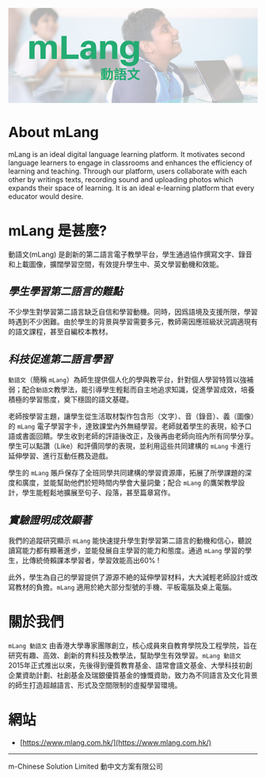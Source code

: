 ![mLang 動語文](banner.png)

# About mLang
mLang is an ideal digital language learning platform. It motivates second language learners to engage in classrooms and enhances the efficiency of learning and teaching. Through our platform, users collaborate with each other by writings texts, recording sound and uploading photos which expands their space of learning. It is an ideal e-learning platform that every educator would desire.

# mLang 是甚麼?

動語文(mLang) 是創新的第二語言電子教學平台，學生通過協作撰寫文字、錄音和上載圖像，擴闊學習空間，有效提升學生中、英文學習動機和效能。

## _*學生學習第二語言的難點*_
不少學生對學習第二語言缺乏自信和學習動機。同時，因爲語境及支援所限，學習時遇到不少困難。由於學生的背景與學習需要多元，教師需因應班級狀況調適現有的語文課程，甚至自編校本教材。

## _*科技促進第二語言學習*_
`動語文`（簡稱 `mLang`）為師生提供個人化的學與教平台，針對個人學習特質以強補弱；配合`動語文`教學法，能引導學生輕鬆而自主地追求知識，促進學習成效，培養積極的學習態度，奠下穩固的語文基礎。

老師按學習主題，讓學生從生活取材製作包含形（文字）、音（錄音）、義（圖像）的 `mLang` 電子學習字卡，達致課堂內外無縫學習。老師就着學生的表現，給予口語或書面回饋。學生收到老師的評語後改正，及後再由老師向班內所有同學分享。學生可以點讚（Like）和評價同學的表現，並利用這些共同建構的 `mLang` 卡進行延伸學習、進行互動任務及遊戲。

學生的 `mLang` 賬戶保存了全班同學共同建構的學習資源庫，拓展了所學課題的深度和廣度，並能幫助他們於短時間内學會大量詞彙；配合 `mLang` 的鷹架教學設計，學生能輕鬆地擴展至句子、段落，甚至篇章寫作。

## _*實驗證明成效顯著*_
我們的追蹤研究顯示 `mLang` 能快速提升學生對學習第二語言的動機和信心，聽說讀寫能力都有顯著進步，並能發展自主學習的能力和態度。通過 `mLang` 學習的學生，比傳統倚賴課本學習者，學習效能高出60% ! 

此外，學生為自己的學習提供了源源不絶的延伸學習材料，大大減輕老師設計或改寫教材的負擔。`mLang` 適用於絶大部分型號的手機、平板電腦及桌上電腦。


# 關於我們

`mLang 動語文` 由香港大學專家團隊創立，核心成員來自教育學院及工程學院，旨在研究有趣、高效、創新的育科技及教學法，幫助學生有效學習。`mLang 動語文` 2015年正式推出以來，先後得到優質教育基金、語常會語文基金、大學科技初創企業資助計劃、社創基金及瑞銀優質基金的慷慨資助，致力為不同語言及文化背景的師生打造超越語言、形式及空間限制的虛擬學習環境。

# 網站
- [https://www.mlang.com.hk/](https://www.mlang.com.hk/)


---

m-Chinese Solution Limited 動中文方案有限公司
